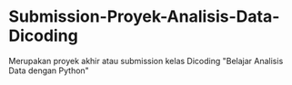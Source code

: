 # Submission-Proyek-Analisis-Data-Dicoding
Merupakan proyek akhir atau submission kelas Dicoding "Belajar Analisis Data dengan Python"
